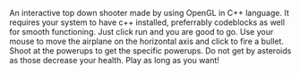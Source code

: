 
An interactive top down shooter made by using OpenGL in C++ language. It requires your system to have c++ installed, preferrably codeblocks as well for smooth functioning. 
Just click run and you are good to go.
Use your mouse to move the airplane on the horizontal axis and click to fire a bullet.
Shoot at the powerups to get the specific powerups.
Do not get by asteroids as those decrease your health.
Play as long as you want!
